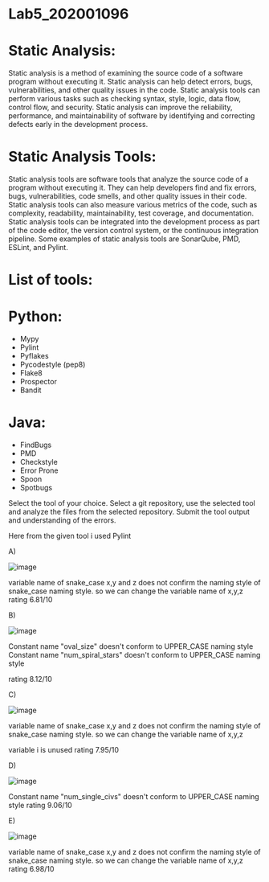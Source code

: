# Lab5_202001096

# Static Analysis:
Static analysis is a method of examining the source code of a software program without
executing it. Static analysis can help detect errors, bugs, vulnerabilities, and other quality issues
in the code. Static analysis tools can perform various tasks such as checking syntax, style,
logic, data flow, control flow, and security. Static analysis can improve the reliability,
performance, and maintainability of software by identifying and correcting defects early in the
development process.

# Static Analysis Tools:
Static analysis tools are software tools that analyze the source code of a program without
executing it. They can help developers find and fix errors, bugs, vulnerabilities, code smells, and
other quality issues in their code. Static analysis tools can also measure various metrics of the
code, such as complexity, readability, maintainability, test coverage, and documentation. Static
analysis tools can be integrated into the development process as part of the code editor, the
version control system, or the continuous integration pipeline. Some examples of static analysis
tools are SonarQube, PMD, ESLint, and Pylint.


# List of tools:
# Python:
* Mypy
* Pylint
* Pyflakes
* Pycodestyle (pep8)
* Flake8
* Prospector
* Bandit

# Java:
* FindBugs
* PMD
* Checkstyle
* Error Prone
* Spoon
* Spotbugs

Select the tool of your choice. Select a git repository, use the selected tool and analyze the files
from the selected repository. Submit the tool output and understanding of the errors.

Here from the given tool i used Pylint

A)

![image](https://user-images.githubusercontent.com/123533376/225272598-ef71d32b-2ed5-40d8-a861-2b7e4c6da037.png)

variable name of snake_case x,y and z does not confirm the naming style of snake_case naming style.
so we can change the variable name of x,y,z
rating  6.81/10


B)

![image](https://user-images.githubusercontent.com/123533376/225272962-4d915f67-a6f7-484e-b5de-1f2d76a936c3.png)

Constant name "oval_size" doesn't conform to UPPER_CASE naming style
Constant name "num_spiral_stars" doesn't conform to UPPER_CASE naming style

rating  8.12/10


C)

![image](https://user-images.githubusercontent.com/123533376/225273392-554d7fc6-b8cf-47c2-810e-f1ec03ac6370.png)


variable name of snake_case x,y and z does not confirm the naming style of snake_case naming style.
so we can change the variable name of x,y,z

variable i is unused
rating 7.95/10


D)

![image](https://user-images.githubusercontent.com/123533376/225273749-2e3a9e30-9cde-4cea-bd2f-f039e6cf65c2.png)

Constant name "num_single_civs" doesn't conform to UPPER_CASE naming style
rating 9.06/10


E)

![image](https://user-images.githubusercontent.com/123533376/225274119-8df788c0-4fbf-461c-b084-70140f7b9018.png)

variable name of snake_case x,y and z does not confirm the naming style of snake_case naming style.
so we can change the variable name of x,y,z
rating  6.98/10
